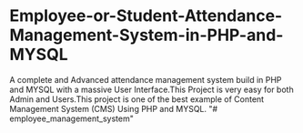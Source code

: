 # Employee-or-Student-Attendance-Management-System-in-PHP-and-MYSQL
A complete and Advanced attendance management system build in PHP and MYSQL with a massive User Interface.This Project is very easy for both Admin and Users.This project is one of the best example of Content Management System (CMS) Using PHP and MYSQL.
"# employee_management_system" 
